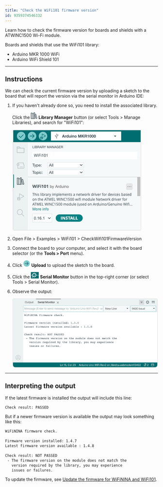 ```yaml
---
title: "Check the WiFi101 firmware version"
id: 9359374546332
---
```


Learn how to check the firmware version for boards and shields with a ATWINC1500 Wi-Fi module.

Boards and shields that use the WiFi101 library:

* Arduino MKR 1000 WiFi
* Arduino WiFi Shield 101

---

## Instructions

We can check the current firmware version by uploading a sketch to the board that will report the version via the serial monitor in Arduino IDE:

1. If you haven't already done so, you need to install the associated library.

   Click the ![Library Manager icon](img/symbol_library.png) **Library Manager** button (or select Tools > Manage Libraries), and search for "WiFi101":

   ![Installing the WiFi101 library](img/install-library-wifi101.png)

1. Open File > Examples > WiFi101 > CheckWifi101FirmwareVersion

1. Connect the board to your computer, and select it with the board selector (or the **Tools > Port** menu).

1. Click ![Upload button](img/symbol_upload2.png) **Upload** to upload the sketch to the board.

1. Click the ![Serial Monitor button](img/symbol_monitor.png) **Serial Monitor** button in the top-right corner (or select Tools > Serial Monitor).

1. Observe the output:

   ![Serial monitor](img/check-firmware-version-failed.png)

---

## Interpreting the output

If the latest firmware is installed the output will include this line:

```
Check result: PASSED
```

But if a newer firmware version is available the output may look something like this:

```
WiFiNINA firmware check.

Firmware version installed: 1.4.7
Latest firmware version available : 1.4.8

Check result: NOT PASSED
 - The firmware version on the module does not match the
   version required by the library, you may experience
   issues or failures.
```

To update the firmware, see [Update the firmware for WiFiNINA and WiFi101](https://support.arduino.cc/hc/en-us/articles/360013896579-Update-the-firmware-for-WiFiNINA-and-WiFi101).
